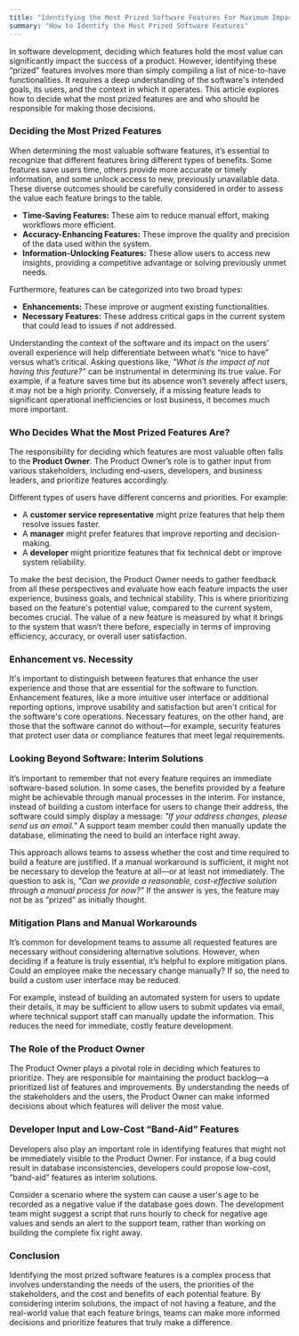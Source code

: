 ```yaml
---
title: "Identifying the Most Prized Software Features For Maximum Impact"
summary: "How to Identify the Most Prized Software Features"
---
```


In software development, deciding which features hold the most value can significantly impact the success of a product. However, identifying these “prized” features involves more than simply compiling a list of nice-to-have functionalities. It requires a deep understanding of the software's intended goals, its users, and the context in which it operates. This article explores how to decide what the most prized features are and who should be responsible for making those decisions.

### Deciding the Most Prized Features

When determining the most valuable software features, it’s essential to recognize that different features bring different types of benefits. Some features save users time, others provide more accurate or timely information, and some unlock access to new, previously unavailable data. These diverse outcomes should be carefully considered in order to assess the value each feature brings to the table.

- **Time-Saving Features:** These aim to reduce manual effort, making workflows more efficient.
- **Accuracy-Enhancing Features:** These improve the quality and precision of the data used within the system.
- **Information-Unlocking Features:** These allow users to access new insights, providing a competitive advantage or solving previously unmet needs.

Furthermore, features can be categorized into two broad types:
- **Enhancements:** These improve or augment existing functionalities.
- **Necessary Features:** These address critical gaps in the current system that could lead to issues if not addressed.

Understanding the context of the software and its impact on the users’ overall experience will help differentiate between what’s “nice to have” versus what’s critical. Asking questions like, *"What is the impact of not having this feature?"* can be instrumental in determining its true value. For example, if a feature saves time but its absence won’t severely affect users, it may not be a high priority. Conversely, if a missing feature leads to significant operational inefficiencies or lost business, it becomes much more important.

### Who Decides What the Most Prized Features Are?

The responsibility for deciding which features are most valuable often falls to the **Product Owner**. The Product Owner’s role is to gather input from various stakeholders, including end-users, developers, and business leaders, and prioritize features accordingly.

Different types of users have different concerns and priorities. For example:
- A **customer service representative** might prize features that help them resolve issues faster.
- A **manager** might prefer features that improve reporting and decision-making.
- A **developer** might prioritize features that fix technical debt or improve system reliability.

To make the best decision, the Product Owner needs to gather feedback from all these perspectives and evaluate how each feature impacts the user experience, business goals, and technical stability. This is where prioritizing based on the feature's potential value, compared to the current system, becomes crucial. The value of a new feature is measured by what it brings to the system that wasn’t there before, especially in terms of improving efficiency, accuracy, or overall user satisfaction.

### Enhancement vs. Necessity
It's important to distinguish between features that enhance the user experience and those that are essential for the software to function. Enhancement features, like a more intuitive user interface or additional reporting options, improve usability and satisfaction but aren't critical for the software's core operations. Necessary features, on the other hand, are those that the software cannot do without—for example, security features that protect user data or compliance features that meet legal requirements.

### Looking Beyond Software: Interim Solutions

It’s important to remember that not every feature requires an immediate software-based solution. In some cases, the benefits provided by a feature might be achievable through manual processes in the interim. For instance, instead of building a custom interface for users to change their address, the software could simply display a message: *"If your address changes, please send us an email."* A support team member could then manually update the database, eliminating the need to build an interface right away.

This approach allows teams to assess whether the cost and time required to build a feature are justified. If a manual workaround is sufficient, it might not be necessary to develop the feature at all—or at least not immediately. The question to ask is, *"Can we provide a reasonable, cost-effective solution through a manual process for now?"* If the answer is yes, the feature may not be as “prized” as initially thought.

### Mitigation Plans and Manual Workarounds

It’s common for development teams to assume all requested features are necessary without considering alternative solutions. However, when deciding if a feature is truly essential, it’s helpful to explore mitigation plans. Could an employee make the necessary change manually? If so, the need to build a custom user interface may be reduced.

For example, instead of building an automated system for users to update their details, it may be sufficient to allow users to submit updates via email, where technical support staff can manually update the information. This reduces the need for immediate, costly feature development.

### The Role of the Product Owner
The Product Owner plays a pivotal role in deciding which features to prioritize. They are responsible for maintaining the product backlog—a prioritized list of features and improvements. By understanding the needs of the stakeholders and the users, the Product Owner can make informed decisions about which features will deliver the most value.

### Developer Input and Low-Cost “Band-Aid” Features

Developers also play an important role in identifying features that might not be immediately visible to the Product Owner. For instance, if a bug could result in database inconsistencies, developers could propose low-cost, “band-aid” features as interim solutions. 

Consider a scenario where the system can cause a user's age to be recorded as a negative value if the database goes down. The development team might suggest a script that runs hourly to check for negative age values and sends an alert to the support team, rather than working on building the complete fix right away.

### Conclusion
Identifying the most prized software features is a complex process that involves understanding the needs of the users, the priorities of the stakeholders, and the cost and benefits of each potential feature. By considering interim solutions, the impact of not having a feature, and the real-world value that each feature brings, teams can make more informed decisions and prioritize features that truly make a difference.

